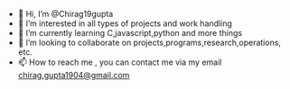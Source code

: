 - 👋 Hi, I’m @Chirag19gupta
- 👀 I’m interested in all types of projects and work handling
- 🌱 I’m currently learning C,javascript,python and more things
- 💞️ I’m looking to collaborate on projects,programs,research,operations, etc.
- 📫 How to reach me , you can contact me via my email chirag.gupta1904@gmail.com

<!---
Chirag19gupta/Chirag19gupta is a ✨ special ✨ repository because its `README.md` (this file) appears on your GitHub profile.
You can click the Preview link to take a look at your changes.
--->
